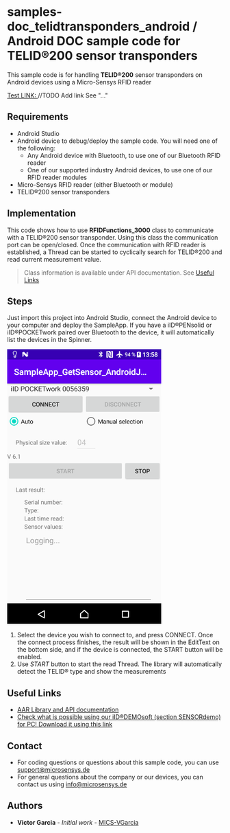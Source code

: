 # samples-doc_telidtransponders_android / Android DOC sample code for TELID®200 sensor transponders
This sample code is for handling **TELID®200** sensor transponders on Android devices using a Micro-Sensys RFID reader

[Test LINK: ](../doc/communication-modes/spc)
//TODO Add link See "..."

## Requirements
* Android Studio
* Android device to debug/deploy the sample code. You will need one of the following:
	* Any Android device with Bluetooth, to use one of our Bluetooth RFID reader
	* One of our supported industry Android devices, to use one of our RFID reader modules
* Micro-Sensys RFID reader (either Bluetooth or module)
* TELID®200 sensor transponders

## Implementation
This code shows how to use **RFIDFunctions_3000** class to communicate with a TELID®200 sensor transponder. 
Using this class the communication port can be open/closed. Once the communication with RFID reader is established, a Thread can be started to cyclically search for TELID®200 and read current measurement value.

> Class information is available under API documentation. See [Useful Links](#Useful-Links)

## Steps
Just import this project into Android Studio, connect the Android device to your computer and deploy the SampleApp.
If you have a iID®PENsolid or iID®POCKETwork paired over Bluetooth to the device, it will automatically list the devices in the Spinner. 

![Screenshot](screenshot/SampleApp_GetSensor_AndroidJava.png)

 1. Select the device you wish to connect to, and press CONNECT. Once the connect process finishes, the result will be shown in the EditText on the bottom side, and if the device is connected, the START button will be enabled.
 2. Use *START* button to start the read Thread. The library will automatically detect the TELID® type and show the measurements

## Useful Links

 - [AAR Library and API documentation](https://www.microsensys.de/downloads/DevSamples/Libraries/Android/microsensysRFID%20-%20aar%20library/)
 - [Check what is possible using our iID®DEMOsoft (section SENSORdemo) for PC! Download it using this link](https://www.microsensys.de/downloads/CDContent/Install/iID%c2%ae%20DEMOsoft.zip)

## Contact

* For coding questions or questions about this sample code, you can use [support@microsensys.de](mailto:support@microsensys.de)
* For general questions about the company or our devices, you can contact us using [info@microsensys.de](mailto:info@microsensys.de)

## Authors

* **Victor Garcia** - *Initial work* - [MICS-VGarcia](https://github.com/MICS-VGarcia/)

